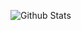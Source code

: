 ![Github Stats](https://github-readme-stats.vercel.app/api?username=wuhuikai&show_icons=true&hide_border=true&hide=contribs,prs&count_private=true&theme=gruvbox)
